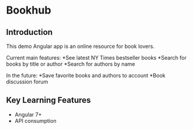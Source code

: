 # Bookhub 

## Introduction

This demo Angular app is an online resource for book lovers.

Current main features:
    *See latest NY Times bestseller books
    *Search for books by title or author
    *Search for authors by name

In the future:
    *Save favorite books and authors to account
    *Book discussion forum
    
## Key Learning Features
 
 - Angular 7+
 - API consumption
